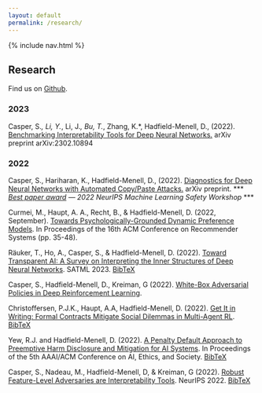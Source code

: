 ```yaml
---
layout: default
permalink: /research/
---
```


{% include nav.html %}

## Research

Find us on [Github](https://github.com/Algorithmic-Alignment-Lab).

### 2023

Casper, S.*, Li, Y.*, Li, J.*, Bu, T.*, Zhang, K.*, Hadfield-Menell, D., (2022). [Benchmarking Interpretability Tools for Deep Neural Networks.](https://arxiv.org/abs/2302.10894) arXiv preprint arXiv:2302.10894

### 2022

Casper, S., Hariharan, K., Hadfield-Menell, D., (2022). [Diagnostics for Deep Neural Networks with Automated Copy/Paste Attacks.](https://arxiv.org/abs/2211.10024) arXiv preprint. \*\*\* *[Best paper award](https://neurips2022.mlsafety.org/) — 2022 NeurIPS Machine Learning Safety Workshop* \*\*\*

Curmei, M., Haupt, A. A., Recht, B., & Hadfield-Menell, D. (2022, September). [Towards Psychologically-Grounded Dynamic Preference Models](https://dl.acm.org/doi/abs/10.1145/3523227.3546778). In Proceedings of the 16th ACM Conference on Recommender Systems (pp. 35-48).

Räuker, T., Ho, A., Casper, S., & Hadfield-Menell, D. (2022). [Toward Transparent AI: A Survey on Interpreting the Inner Structures of Deep Neural Networks](https://arxiv.org/abs/2207.13243). SATML 2023. [BibTeX](https://scholar.googleusercontent.com/scholar.bib?q=info:6IDnKqjNOrcJ:scholar.google.com/&output=citation&scisdr=CgUBYGTzEPyMg5PIZuc:AAGBfm0AAAAAYxjOfudLK6ychKhzX_GGjk7JydhRaQBs&scisig=AAGBfm0AAAAAYxjOfpUSteParaaZUb0Baq11kd8bT7oX&scisf=4&ct=citation&cd=-1&hl=en)

Casper, S., Hadfield-Menell, D., Kreiman, G (2022). [White-Box Adversarial Policies in Deep Reinforcement Learning](https://arxiv.org/abs/2209.02167). 

Christoffersen, P.J.K., Haupt, A.A, Hadfield-Menell, D. (2022). [Get It in Writing: Formal Contracts Mitigate Social Dilemmas in Multi-Agent RL](https://arxiv.org/abs/2208.10469). [BibTeX](https://scholar.googleusercontent.com/scholar.bib?q=info:rctroivbpiAJ:scholar.google.com/&output=citation&scisdr=CgUBYGTzEPyMg5PIHNw:AAGBfm0AAAAAYxjOBNz2-vpDhjCI_wJ1FUgMgTwUEa8f&scisig=AAGBfm0AAAAAYxjOBPuUsEPypykSIeu3v7C_ZNMSKwx8&scisf=4&ct=citation&cd=-1&hl=en)

Yew, R.J. and Hadfield-Menell, D. (2022). [A Penalty Default Approach to Preemptive Harm Disclosure and Mitigation for AI Systems](https://dl.acm.org/doi/10.1145/3514094.3534130). In Proceedings of the 5th AAAI/ACM Conference on AI, Ethics, and Society. [BibTeX](https://scholar.googleusercontent.com/scholar.bib?q=info:Zy8cJGbw9QUJ:scholar.google.com/&output=citation&scisdr=CgWTYX5AEPyMg45o47g:AAGBfm0AAAAAYwVu-7hfL7sgjbex8wF3U-g2nDKsY20o&scisig=AAGBfm0AAAAAYwVu-y80HvtCEX2eXNg2NM7Ki7kE-BiC&scisf=4&ct=citation&cd=-1&hl=en)

Casper, S., Nadeau, M., Hadfield-Menell, D, & Kreiman, G (2022). [Robust Feature-Level Adversaries are Interpretability Tools](https://arxiv.org/abs/2110.03605). NeurIPS 2022. [BibTeX](https://dblp.uni-trier.de/rec/journals/corr/abs-2110-03605.html?view=bibtex)   


